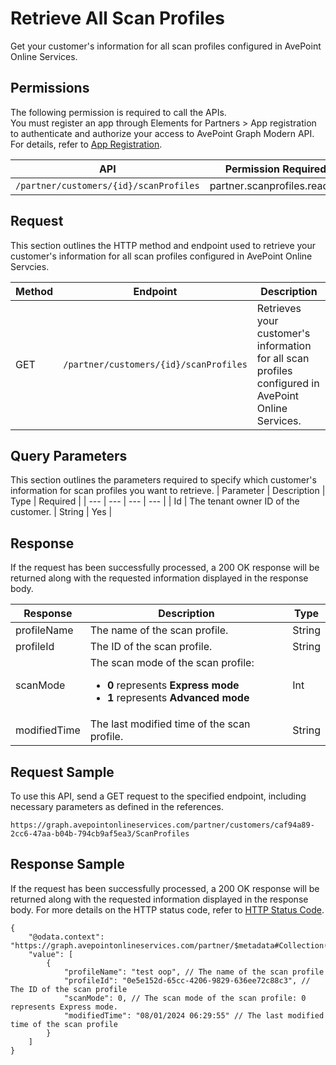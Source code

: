 # Retrieve  All Scan Profiles

Get your customer's information for all scan profiles configured in AvePoint Online Services. 

## Permissions  

The following permission is required to call the APIs.  
You must register an app through Elements for Partners > App registration to authenticate and authorize your access to AvePoint Graph Modern API. For details, refer to [App Registration](https://cdn.avepoint.com/assets/apelements-webhelp/avepoint-elements-for-partners/index.htm#!Documents/appregistration.htm).

| API | Permission Required|
|-----------|-----------|
| `/partner/customers/{id}/scanProfiles` | partner.scanprofiles.read.all |  


## Request
This section outlines the HTTP method and endpoint used to retrieve your customer's information for all scan profiles configured in AvePoint Online Servcies.

| Method | Endpoint | Description |
|-----------|-----------|-----------|
|GET|`/partner/customers/{id}/scanProfiles`|Retrieves your customer's information for all scan profiles configured in AvePoint Online Services.|


## Query Parameters
This section outlines the parameters required to specify which customer's information for scan profiles you want to retrieve.
| Parameter | Description | Type | Required |
| --- | --- | --- | --- |
| Id | The tenant owner ID of the customer. | String | Yes |

## Response

If the request has been successfully processed, a 200 OK response will be returned along with the requested information displayed in the response body.

| Response | Description | Type |
| --- | --- | --- |
| profileName | The name of the scan profile. | String |
| profileId | The ID of the scan profile. | String |
| scanMode | The scan mode of the scan profile:<br> <ul><li> **0** represents **Express mode**</li><li> **1** represents **Advanced mode** | Int |
| modifiedTime | The last modified time of the scan profile. | String |

## Request Sample
To use this API, send a GET request to the specified endpoint, including necessary parameters as defined in the references.
```
https://graph.avepointonlineservices.com/partner/customers/caf94a89-2cc6-47aa-b04b-794cb9af5ea3/ScanProfiles
```
## Response Sample
If the request has been successfully processed, a 200 OK response will be returned along with the requested information displayed in the response body. For more details on the HTTP status code, refer to [HTTP Status Code](/docs/use-avepoint-graph-modern-API/##HTTP-Status-Code).
```
{
    "@odata.context": "https://graph.avepointonlineservices.com/partner/$metadata#Collection(Portal.Api.Model.ProfileInfo)",
    "value": [
        {
            "profileName": "test oop", // The name of the scan profile
            "profileId": "0e5e152d-65cc-4206-9829-636ee72c88c3", // The ID of the scan profile
            "scanMode": 0, // The scan mode of the scan profile: 0 represents Express mode.
            "modifiedTime": "08/01/2024 06:29:55" // The last modified time of the scan profile
        }
    ]
}
```